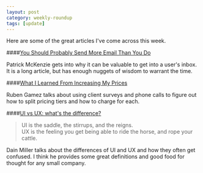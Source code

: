 ```yaml
---
layout: post
category: weekly-roundup
tags: [update]
---
```


Here are some of the great articles I've come across this week.

####[You Should Probably Send More Email Than You Do](http://www.kalzumeus.com/2012/05/31/can-i-get-your-email/)

Patrick McKenzie gets into why it can be valuable to get into a user's inbox. It is a long article, but has enough nuggets of wisdom to warrant the time.

####[What I Learned From Increasing My Prices](http://www.extendslogic.com/business/what-i-learned-from-increasing-my-prices/)

Ruben Gamez talks about using client surveys and phone calls to figure out how to split pricing tiers and how to charge for each.

####[UI vs UX: what's the difference?](http://www.webdesignerdepot.com/2012/06/ui-vs-ux-whats-the-difference/?utm_source=loopinsight.com&utm_medium=referral&utm_campaign=Feed%3A+loopinsight%2FKqJb+%28The+Loop%29)

> UI is the saddle, the stirrups, and the reigns.  
> UX is the feeling you get being able to ride the horse, and rope your cattle.

Dain Miller talks about the differences of UI and UX and how they often get confused. I think he provides some great definitions and good food for thought for any small company.
